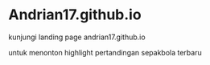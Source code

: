 # Andrian17.github.io

kunjungi landing page andrian17.github.io

untuk menonton highlight pertandingan sepakbola terbaru 
